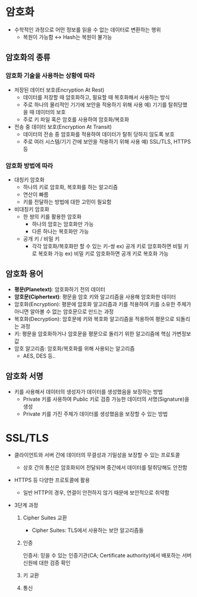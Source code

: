 # 암호화

- 수학적인 과정으로 어떤 정보를 읽을 수 없는 데이터로 변환하는 행위
  - 복원이 가능함 ↔ Hash는 복원이 불가능

## 암호화의 종류

### 암호화 기술을 사용하는 상황에 따라

- 저장된 데이터 보호(Encryption At Rest)
  - 데이터를 저장할 때 암호화하고, 필요할 때 복호화해서 사용하는 방식
  - 주로 하나의 물리적인 기기에 보안을 적용하기 위해 사용
    예) 기기를 탈취당했을 때 데이터의 보호
  - 주로 키 파일 혹은 암호를 사용하여 암호화/복호화
- 전송 중 데이터 보호(Encryption At Transit)
  - 데이터의 전송 중 암호화를 적용하여 데이터가 탈취 당하지 않도록 보호
  - 주로 여러 시스템/기기 간에 보안을 적용하기 위해 사용
    예) SSL/TLS, HTTPS 등

### 암호화 방법에 따라

- 대칭키 암호화
  - 하나의 키로 암호화, 복호화를 하는 알고리즘
  - 연산이 빠름
  - 키를 전달하는 방법에 대한 고민이 필요함
- 비대칭키 암호화
  - 한 쌍의 키를 활용한 암호화
    - 하나의 암호는 암호화만 가능
    - 다른 하나는 복호화만 가능
  - 공개 키 / 비밀 키
    - 각각 암호화/복호화만 할 수 있는 키-쌍
      ex) 공개 키로 암호화하면 비밀 키로 복호화 가능
      ex) 비밀 키로 암호화하면 공개 키로 복호화 가능

## 암호화 용어

- **평문(Planetext)**: 암호화하기 전의 데이터
- **암호문(Ciphertext)**: 평문을 암호 키와 알고리즘을 사용해 암호화한 데이터
- 암호화(Encryption): 평문에 암호화 알고리즘과 키를 적용하여 키를 소유한 주체가 아니면 알아볼 수 없는 암호문으로 만드는 과정
- 복호화(Decryption): 암호문에 키와 복호화 알고리즘을 적용하여 평문으로 되돌리는 과정
- 키: 평문을 암호화하거나 암호문을 평문으로 돌리기 위한 알고리즘에 핵심 가변정보 값
- 암호 알고리즘: 암호화/복호화를 위해 사용되는 알고리즘
  - AES, DES 등..

## 암호화 서명

- 키를 사용해서 데이터의 생성자가 데이터를 생성했음을 보장하는 방법
  - Private 키를 사용하여 Public 키로 검증 가능한 데이터의 서명(Signature)을 생성
  - Private 키를 가진 주체가 데이터를 생성했음을 보장할 수 있는 방법

# SSL/TLS

- 클라이언트와 서버 간에 데이터의 무결성과 기밀성을 보장할 수 있는 프로토콜
  - 상호 간의 통신은 암호화되어 전달되며 중간에서 데이터를 탈취당해도 안전함
- HTTPS 등 다양한 프로토콜에 활용
  - 일반 HTTP의 경우, 연결이 안전하지 않기 때문에 보안적으로 취약함
- 3단계 과정

  1. Cipher Suites 교환
     - Cipher Suites: TLS에서 사용하는 보안 알고리즘들
  2. 인증

     인증서: 믿을 수 있는 인증기관(CA; Certificate authority)에서 배포하는 서버 신원에 대한 검증 확인

  3. 키 교환
  4. 통신

